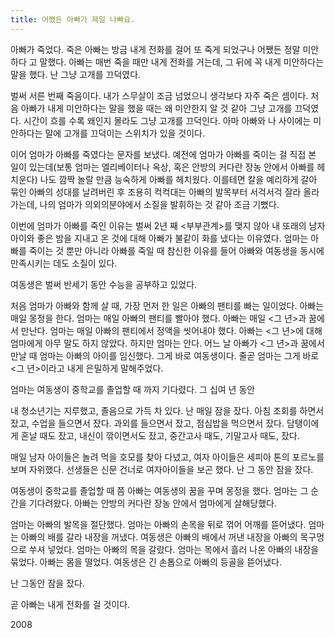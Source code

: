 ```yaml
---
title: 어쨌든 아빠가 제일 나빠요.
---
```

아빠가 죽었다. 죽은 아빠는 방금 내게 전화를 걸어 또 죽게 되었구나 어쨌든 정말 미안하다 고 말했다. 아빠는 매번 죽을 때만 내게 전화를 거는데, 그 뒤에 꼭 내게 미안하다는 말을 했다. 난 그냥 고개를 끄덕였다.

벌써 서른 번째 죽음이다. 내가 스무살이 조금 넘었으니 생각보다 자주 죽은 셈이다. 처음 아빠가 내게 미안하다는 말을 했을 때는 왜 미안한지 알 것 같아 그냥 고개를 끄덕였다. 시간이 흐를 수록 왜인지 몰라도 그냥 고개를 끄덕인다. 아마 아빠와 나 사이에는 미안하다는 말에 고개를 끄덕이는 스위치가 있을 것이다.

이어 엄마가 아빠를 죽였다는 문자를 보냈다. 예전에 엄마가 아빠를 죽이는 걸 직접 본 일이 있는데(보통 엄마는 엘리베이터나 옥상, 혹은 안방의 커다란 장농 안에서 아빠를 헤치운다) 나도 깜짝 놀랄 만큼 능숙하게 아빠를 헤치웠다. 이를테면 칼을 예리하게 갈아 묶인 아빠의 성대를 날려버린 후 조용히 컥컥대는 아빠의 발목부터 서걱서걱 잘라 올라가는데, 나의 엄마가 의외의분야에서 소질을 발휘하는 것 같아 조금 기뻤다.

이번에 엄마가 아빠를 죽인 이유는 벌써 2년 째 <부부관계>를 맺지 않아 내 또래의 남자아이와 좋은 밤을 지내고 온 것에 대해 아빠가 불같이 화를 냈다는 이유였다. 엄마는 아빠를 죽이는 것 뿐만 아니라 아빠를 죽일 때 참신한 이유를 들어 아빠와 여동생을 동시에 만족시키는 데도 소질이 있다.

여동생은 벌써 반세기 동안 수능을 공부하고 있었다.

처음 엄마가 아빠와 함께 살 때, 가장 먼저 한 일은 아빠의 팬티를 빠는 일이었다. 아빠는 매일 몽정을 한다. 엄마는 매일 아빠의 팬티를 빨아야 했다. 아빠는 매일 <그 년>과 꿈에서 만난다. 엄마는 매일 아빠의 팬티에서 정액을 씻어내야 했다. 아빠는 <그 년>에 대해 엄마에게 아무 말도 하지 않았다. 하지만 엄마는 안다. 어느 날 아빠가 <그 년>과 꿈에서 만날 때 엄마는 아빠의 아이를 임신했다. 그게 바로 여동생이다. 줄곧 엄마는 그게 바로 <그 년>이라고 내게 은밀하게 말해주었다.

엄마는 여동생이 중학교를 졸업할 때 까지 기다렸다. 그 십여 년 동안

내 청소년기는 지루했고, 졸음으로 가득 차 있다. 난 매일 잠을 잤다. 아침 조회를 하면서 잤고, 수업을 들으면서 잤다. 과외를 들으면서 잤고, 점심밥을 먹으면서 잤다. 담탱이에게 혼날 때도 잤고, 내신이 깎이면서도 잤고, 중간고사 때도, 기말고사 때도, 잤다.

매일 남자 아이들은 놀려 먹을 호모를 찾아 다녔고, 여자 아이들은 세피아 톤의 포르노를 보며 자위했다. 선생들은 신문 건너로 여자아이들을 보곤 했다. 난 그 동안 잠을 잤다.

여동생이 중학교를 졸업할 때 쯤 아빠는 여동생의 꿈을 꾸며 몽정을 했다. 엄마는 그 순간을 기다려왔다. 아빠는 안방의 커다란 장농 안에서 엄마에게 살해당했다.

엄마는 아빠의 발목을 절단했다. 엄마는 아빠의 손목을 뒤로 꺾어 어깨를 뜯어냈다. 엄마는 아빠의 배를 갈라 내장을 꺼냈다. 여동생은 아빠의 배에서 꺼낸 내장을 아빠의 목구멍으로 쑤셔 넣었다. 엄마는 아빠의 목을 갈랐다. 엄마는 목에서 흘러 나온 아빠의 내장을 묶었다. 아빠는 몸을 떨었다. 여동생은 긴 손톱으로 아빠의 등골을 뜯어냈다.

난 그동안 잠을 잤다.

곧 아빠는 내게 전화를 걸 것이다.

2008
